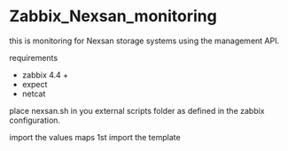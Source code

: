 # Zabbix_Nexsan_monitoring
this is monitoring for Nexsan storage systems using the management API.

requirements
* zabbix 4.4 +
* expect
* netcat

place nexsan.sh in you external scripts folder as defined in the zabbix configuration.

import the values maps 1st 
import the template
